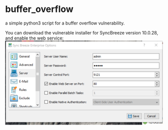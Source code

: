 # buffer_overflow
a simple python3 script for a buffer overflow vulnerability.

You can download the vulnerable installer for SyncBreeze version 10.0.28, and enable the web service:
![Alt text](SyncBreeze.png?raw=true=350x)
